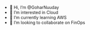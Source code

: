 - 👋 Hi, I’m @GoharNuuday
- 👀 I’m interested in Cloud
- 🌱 I’m currently learning AWS
- 💞️ I’m looking to collaborate on FinOps

<!---
GoharNuuday/GoharNuuday is a ✨ special ✨ repository because its `README.md` (this file) appears on your GitHub profile.
You can click the Preview link to take a look at your changes.
--->
